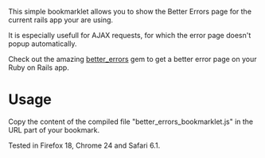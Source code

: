 This simple bookmarklet allows you to show the Better Errors page for the current rails app your are using.

It is especially usefull for AJAX requests, for which the error page doesn't popup automatically. 

Check out the amazing [better_errors](https://github.com/charliesome/better_errors) gem to get a better error page on your Ruby on Rails app.

# Usage

Copy the content of the compiled file "better_errors_bookmarklet.js" in the URL part of your bookmark.

Tested in Firefox 18, Chrome 24 and Safari 6.1.
